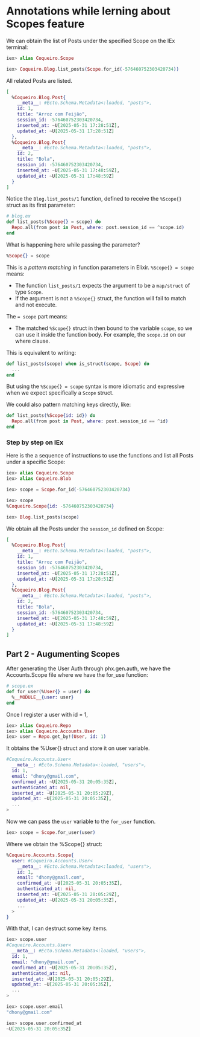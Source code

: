 # Annotations while lerning about Scopes feature

We can obtain the list of Posts under the specified Scope on the IEx terminal:

```elixir
iex> alias Coqueiro.Scope

iex> Coqueiro.Blog.list_posts(Scope.for_id(-576460752303420734))
```

All related Posts are listed.

```elixir
[
  %Coqueiro.Blog.Post{
    __meta__: #Ecto.Schema.Metadata<:loaded, "posts">,
    id: 1,
    title: "Arroz com Feijão",
    session_id: -576460752303420734,
    inserted_at: ~U[2025-05-31 17:28:51Z],
    updated_at: ~U[2025-05-31 17:28:51Z]
  },
  %Coqueiro.Blog.Post{
    __meta__: #Ecto.Schema.Metadata<:loaded, "posts">,
    id: 2,
    title: "Bola",
    session_id: -576460752303420734,
    inserted_at: ~U[2025-05-31 17:48:59Z],
    updated_at: ~U[2025-05-31 17:48:59Z]
  }
]
```

Notice the `Blog.list_posts/1` function, defined to receive the `%Scope{}` struct as its first parameter:

```elixir
# blog.ex
def list_posts(%Scope{} = scope) do
  Repo.all(from post in Post, where: post.session_id == ^scope.id)
end
```

What is happening here while passing the parameter?

```elixir
%Scope{} = scope
```

This is a _pattern matching_ in function parameters in Elixir. `%Scope{} = scope` means:

- The function `list_posts/1` expects the argument to be a `map/struct` of type `Scope`.
- If the argument is not a `%Scope{}` struct, the function will fail to match and not execute.

The `= scope` part means:

- The matched `%Scope{}` struct in then bound to the variable `scope`, so we can use it inside the function body. For example, the `scope.id` on our where clause.

This is equivalent to writing:

```elixir
def list_posts(scope) when is_struct(scope, Scope) do
  ...
end
```

But using the `%Scope{} = scope` syntax is more idiomatic and expressive when we expect specifically a `Scope` struct.

We could also pattern matching keys directly, like:

```elixir
def list_posts(%Scope{id: id}) do
  Repo.all(from post in Post, where: post.session_id == ^id)
end
```

### Step by step on IEx

Here is the a sequence of instructions to use the functions and list all Posts under a specific Scope:

```elixir
iex> alias Coqueiro.Scope
iex> alias Coqueiro.Blob

iex> scope = Scope.for_id(-576460752303420734)

iex> scope
%Coqueiro.Scope{id: -576460752303420734}

iex> Blog.list_posts(scope)
```

We obtain all the Posts under the `session_id` defined on Scope:

```elixir
[
  %Coqueiro.Blog.Post{
    __meta__: #Ecto.Schema.Metadata<:loaded, "posts">,
    id: 1,
    title: "Arroz com Feijão",
    session_id: -576460752303420734,
    inserted_at: ~U[2025-05-31 17:28:51Z],
    updated_at: ~U[2025-05-31 17:28:51Z]
  },
  %Coqueiro.Blog.Post{
    __meta__: #Ecto.Schema.Metadata<:loaded, "posts">,
    id: 2,
    title: "Bola",
    session_id: -576460752303420734,
    inserted_at: ~U[2025-05-31 17:48:59Z],
    updated_at: ~U[2025-05-31 17:48:59Z]
  }
]
```

## Part 2 - Augumenting Scopes

After generating the User Auth through phx.gen.auth, we have the Accounts.Scope file where we have the for_use function:

```elixir
# scope.ex
def for_user(%User{} = user) do
  %__MODULE__{user: user}
end
```

Once I register a user with id = 1,

```elixir
iex> alias Coqueiro.Repo
iex> alias Coqueiro.Accounts.User
iex> user = Repo.get_by!(User, id: 1)
```

It obtains the %User{} struct and store it on user variable.

```elixir
#Coqueiro.Accounts.User<
  __meta__: #Ecto.Schema.Metadata<:loaded, "users">,
  id: 1,
  email: "dhony@gmail.com",
  confirmed_at: ~U[2025-05-31 20:05:35Z],
  authenticated_at: nil,
  inserted_at: ~U[2025-05-31 20:05:29Z],
  updated_at: ~U[2025-05-31 20:05:35Z],
  ...
>
```

Now we can pass the `user` variable to the `for_user` function.

```elixir
iex> scope = Scope.for_user(user)
```

Where we obtain the %Scope{} struct:

```elixir
%Coqueiro.Accounts.Scope{
  user: #Coqueiro.Accounts.User<
    __meta__: #Ecto.Schema.Metadata<:loaded, "users">,
    id: 1,
    email: "dhony@gmail.com",
    confirmed_at: ~U[2025-05-31 20:05:35Z],
    authenticated_at: nil,
    inserted_at: ~U[2025-05-31 20:05:29Z],
    updated_at: ~U[2025-05-31 20:05:35Z],
    ...
  >
}
```

With that, I can destruct some key items.

```elixir
iex> scope.user
#Coqueiro.Accounts.User<
  __meta__: #Ecto.Schema.Metadata<:loaded, "users">,
  id: 1,
  email: "dhony@gmail.com",
  confirmed_at: ~U[2025-05-31 20:05:35Z],
  authenticated_at: nil,
  inserted_at: ~U[2025-05-31 20:05:29Z],
  updated_at: ~U[2025-05-31 20:05:35Z],
  ...
>
```

```elixir
iex> scope.user.email
"dhony@gmail.com"
```

```elixir
iex> scope.user.confirmed_at
~U[2025-05-31 20:05:35Z]
```
